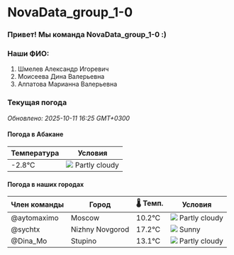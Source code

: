 # NovaData_group_1-0
### Привет! Мы команда NovaData_group_1-0 :)

### Наши ФИО:
1. Шмелев Александр Игоревич
2. Моисеева Дина Валерьевна
3. Алпатова Марианна Валерьевна

### Текущая погода
<!-- WEATHER:START -->
_Обновлено: 2025-10-11 16:25 GMT+0300_

#### Погода в Абакане

| Температура | Условия |
|-------------|----------|
| -2.8°C     | ![](https://cdn.weatherapi.com/weather/64x64/night/116.png) Partly cloudy |

#### Погода в наших городах

| Член команды  | Город               | 🌡️ Темп.  | Условия          |
|---------------|---------------------|-----------|--------------------|
| @aytomaximo    | Moscow              |   10.2°C | ![](https://cdn.weatherapi.com/weather/64x64/day/116.png) Partly cloudy |
| @sychtx        | Nizhny Novgorod     |   17.2°C | ![](https://cdn.weatherapi.com/weather/64x64/day/113.png) Sunny        |
| @Dina_Mo       | Stupino             |   13.1°C | ![](https://cdn.weatherapi.com/weather/64x64/day/116.png) Partly cloudy |

<!-- WEATHER:END -->
